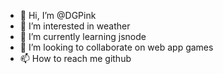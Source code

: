 - 👋 Hi, I’m @DGPink
- 👀 I’m interested in weather
- 🌱 I’m currently learning jsnode
- 💞️ I’m looking to collaborate on web app games
- 📫 How to reach me github

<!---
DGPink/DGPink is a ✨ special ✨ repository because its `README.md` (this file) appears on your GitHub profile.
You can click the Preview link to take a look at your changes.
--->
